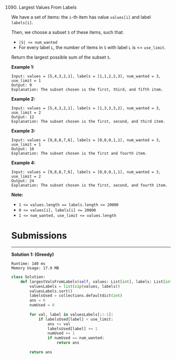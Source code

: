 1090. Largest Values From Labels

We have a set of items: the `i`-th item has value `values[i]` and label `labels[i]`.

Then, we choose a subset `S` of these items, such that:

* `|S| <= num_wanted`
* For every label `L`, the number of items in `S` with label `L` is <= `use_limit`.

Return the largest possible sum of the subset `S`.

 

**Example 1:**
```
Input: values = [5,4,3,2,1], labels = [1,1,2,2,3], num_wanted = 3, use_limit = 1
Output: 9
Explanation: The subset chosen is the first, third, and fifth item.
```

**Example 2:**
```
Input: values = [5,4,3,2,1], labels = [1,3,3,3,2], num_wanted = 3, use_limit = 2
Output: 12
Explanation: The subset chosen is the first, second, and third item.
```

**Example 3:**
```
Input: values = [9,8,8,7,6], labels = [0,0,0,1,1], num_wanted = 3, use_limit = 1
Output: 16
Explanation: The subset chosen is the first and fourth item.
```

**Example 4:**
```
Input: values = [9,8,8,7,6], labels = [0,0,0,1,1], num_wanted = 3, use_limit = 2
Output: 24
Explanation: The subset chosen is the first, second, and fourth item.
```

**Note:**

* `1 <= values.length == labels.length <= 20000`
* `0 <= values[i], labels[i] <= 20000`
* `1 <= num_wanted, use_limit <= values.length`

# Submissions
---
**Solution 1: (Greedy)**
```
Runtime: 140 ms
Memory Usage: 17.9 MB
```
```python
class Solution:
    def largestValsFromLabels(self, values: List[int], labels: List[int], num_wanted: int, use_limit: int) -> int:
        valuesLabels = list(zip(values, labels))
        valuesLabels.sort()
        labelsUsed = collections.defaultdict(int)
        ans = 0
        numUsed = 0
        
        for val, label in valuesLabels[::-1]:
            if labelsUsed[label] < use_limit:
                ans += val
                labelsUsed[label] += 1
                numUsed += 1
                if numUsed == num_wanted:
                    return ans
            
        return ans
```